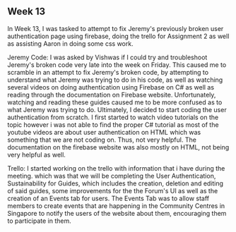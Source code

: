 ## Week 13

In Week 13, I was tasked to attempt to fix Jeremy's previously broken user authentication page using firebase, doing the trello for Assignment 2 as well as assisting Aaron in doing some css work.

Jeremy Code:
I was asked by Vishwas if I could try and troubleshoot Jeremy's broken code very late into the week on Friday. This caused me to scramble in an attempt to fix Jeremy's broken code, by attempting to understand what Jeremy was trying to do in his code, as well as watching several videos on doing authentication using Firebase on C# as well as reading through the documentation on Firebase website. Unfortunately, watching and reading these guides caused me to be more confused as to what Jeremy was trying to do. Ultimately, I decided to start coding the user authentication from scratch. I first started to watch video tutorials on the topic however i was not able to find the proper C# tutorial as most of the youtube videos are about user authentication on HTML which was something that we are not coding on. Thus, not very helpful. The documentation on the firebase website was also mostly on HTML, not being very helpful as well.

Trello:
I started working on the trello with information that i have during the meeting. which was that we will be completing the User Authentication, Sustainability for Guides, which includes the creation, deletion and editing of said guides, some improvements for the the Forum's UI as well as the creation of an Events tab for users.
The Events Tab was to allow staff members to create events that are happening in the Community Centres in Singapore to notify the users of the website about them, encouraging them to participate in them.
